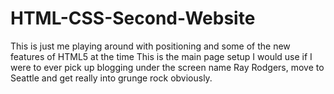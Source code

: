 # HTML-CSS-Second-Website
This is just me playing around with positioning and some of the new features of HTML5 at the time
This is the main page setup I would use if I were to ever pick up blogging under the screen name Ray Rodgers, move to Seattle and get really into grunge rock obviously.
